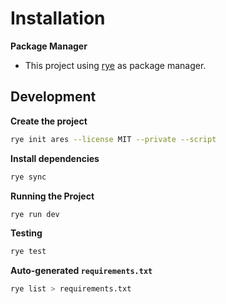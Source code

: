 # Installation

**Package Manager**

- This project using [rye](https://rye.astral.sh/) as package manager.

## Development

**Create the project**

```bash
rye init ares --license MIT --private --script
```

**Install dependencies**

```bash
rye sync
```

**Running the Project**

```bash
rye run dev
```

**Testing**

```bash
rye test
```

**Auto-generated `requirements.txt`**

```bash
rye list > requirements.txt
```
